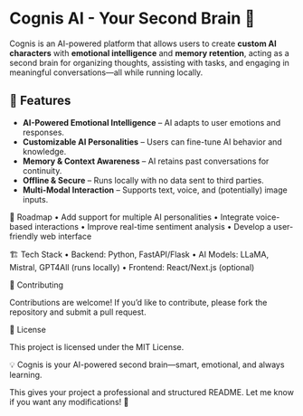 # Cognis AI - Your Second Brain 🧠  

Cognis is an AI-powered platform that allows users to create **custom AI characters** with **emotional intelligence** and **memory retention**, acting as a second brain for organizing thoughts, assisting with tasks, and engaging in meaningful conversations—all while running locally.  

## 🚀 Features  
- **AI-Powered Emotional Intelligence** – AI adapts to user emotions and responses.  
- **Customizable AI Personalities** – Users can fine-tune AI behavior and knowledge.  
- **Memory & Context Awareness** – AI retains past conversations for continuity.  
- **Offline & Secure** – Runs locally with no data sent to third parties.  
- **Multi-Modal Interaction** – Supports text, voice, and (potentially) image inputs.  


📌 Roadmap
	•	Add support for multiple AI personalities
	•	Integrate voice-based interactions
	•	Improve real-time sentiment analysis
	•	Develop a user-friendly web interface

🏗️ Tech Stack
	•	Backend: Python, FastAPI/Flask
	•	AI Models: LLaMA, Mistral, GPT4All (runs locally)
	•	Frontend: React/Next.js (optional)

🤝 Contributing

Contributions are welcome! If you’d like to contribute, please fork the repository and submit a pull request.

📜 License

This project is licensed under the MIT License.

💡 Cognis is your AI-powered second brain—smart, emotional, and always learning.

This gives your project a professional and structured README. Let me know if you want any modifications! 🚀
